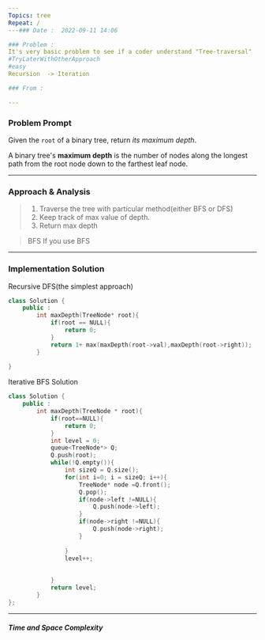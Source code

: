 ```yaml
---
Topics: tree
Repeat: /
---### Date :  2022-09-11 14:06

### Problem : 
It's very basic problem to see if a coder understand "Tree-traversal"
#TryLaterWithOtherApproach 
#easy 
Recursion  -> Iteration

### From :

---
```

### Problem Prompt
Given the `root` of a binary tree, return _its maximum depth_.

A binary tree's **maximum depth** is the number of nodes along the longest path from the root node down to the farthest leaf node.


---
### Approach & Analysis
>1. Traverse the tree with particular method(either BFS or DFS)
>2. Keep track of max value of depth.
>3. Return max depth

>BFS
>If you use BFS

---
### Implementation Solution
Recursive DFS(the simplest approach)
```cpp
class Solution {
	public :
		int maxDepth(TreeNode* root){
			if(root == NULL){
				return 0;
			}
			return 1+ max(maxDepth(root->val),maxDepth(root->right));
		}
		
}

```

Iterative BFS Solution
```cpp
class Solution {
	public :
		int maxDepth(TreeNode * root){
			if(root==NULL){
				return 0;
			}
			int level = 0;
			queue<TreeNode*> Q;
			Q.push(root);
			while(!Q.empty()){
				int sizeQ = Q.size();
				for(int i=0; i = sizeQ; i++){
					TreeNode* node =Q.front();
					Q.pop();
					if(node->left !=NULL){
						Q.push(node->left);	
					}
					if(node->right !=NULL){
						Q.push(node->right);
					}
					
				}
				level++; 
				
			
			}
			return level;
		}
};
```

---
##### Time and Space Complexity


